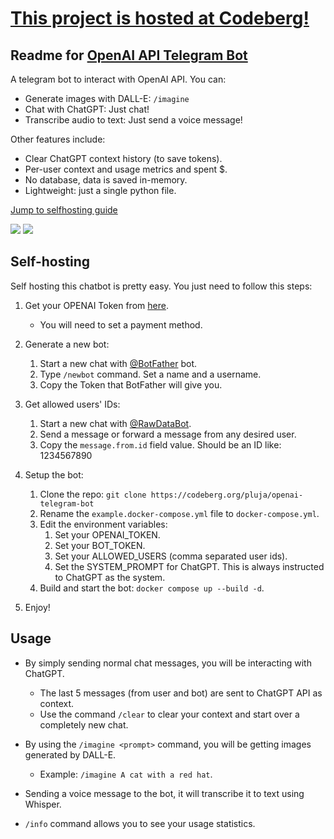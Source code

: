 # [This project is hosted at Codeberg!](https://codeberg.org/pluja/openai-telegram-bot)

## Readme for [OpenAI API Telegram Bot](https://codeberg.org/pluja/openai-telegram-bot)

A telegram bot to interact with OpenAI API. You can:

- Generate images with DALL-E: `/imagine`
- Chat with ChatGPT: Just chat!
- Transcribe audio to text: Just send a voice message!

Other features include:

- Clear ChatGPT context history (to save tokens).
- Per-user context and usage metrics and spent $.
- No database, data is saved in-memory.
- Lightweight: just a single python file.

[Jump to selfhosting guide](#self-hosting)

![](https://rimgo.bus-hit.me/xL75hX2.png)
![](https://rimgo.bus-hit.me/4ItDzyc.png)

## Self-hosting

Self hosting this chatbot is pretty easy. You just need to follow this steps:

1. Get your OPENAI Token from [here](https://platform.openai.com/account/api-keys).
   - You will need to set a payment method.

2. Generate a new bot:
   1. Start a new chat with [@BotFather](https://t.me/BotFather) bot.
   2. Type `/newbot` command. Set a name and a username.
   3. Copy the Token that BotFather will give you.
   
3. Get allowed users' IDs:
   1. Start a new chat with [@RawDataBot](https://t.me/RawDataBot).
   2. Send a message or forward a message from any desired user.
   3. Copy the `message.from.id` field value. Should be an ID like: 1234567890

4. Setup the bot:
   1. Clone the repo: `git clone https://codeberg.org/pluja/openai-telegram-bot`
   2. Rename the `example.docker-compose.yml` file to `docker-compose.yml`.
   3. Edit the environment variables:
      1. Set your OPENAI_TOKEN.
      2. Set your BOT_TOKEN.
      3. Set your ALLOWED_USERS (comma separated user ids).
      4. Set the SYSTEM_PROMPT for ChatGPT. This is always instructed to ChatGPT as the system.
   4. Build and start the bot: `docker compose up --build -d`.
   
5. Enjoy!

## Usage

- By simply sending normal chat messages, you will be interacting with ChatGPT.
  - The last 5 messages (from user and bot) are sent to ChatGPT API as context.
  - Use the command `/clear` to clear your context and start over a completely new chat.

- By using the `/imagine <prompt>` command, you will be getting images generated by DALL-E.
    - Example: `/imagine A cat with a red hat`.

- Sending a voice message to the bot, it will transcribe it to text using Whisper.

- `/info` command allows you to see your usage statistics.
